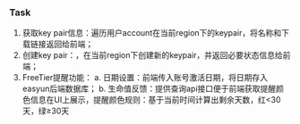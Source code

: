### Task

1. 获取key pair信息：遍历用户account在当前region下的keypair，将名称和下载链接返回给前端；
2. 创建key pair：，在当前region下创建新的keypair，并返回必要状态信息给前端；
3. FreeTier提醒功能：
    a. 日期设置：前端传入账号激活日期，将日期存入easyun后端数据库；
    b. 生命值反馈：提供查询api接口便于前端获取提醒颜色信息在UI上展示，提醒颜色规则：基于当前时间计算出剩余天数，红<30天，绿≥30天
